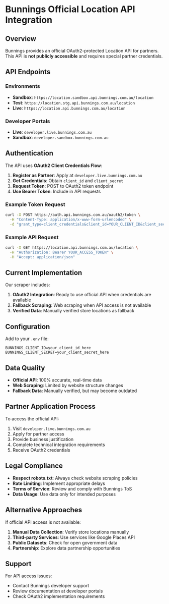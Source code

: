 # Bunnings Official Location API Integration

## Overview

Bunnings provides an official OAuth2-protected Location API for partners. This API is **not publicly accessible** and requires special partner credentials.

## API Endpoints

### Environments
- **Sandbox**: `https://location.sandbox.api.bunnings.com.au/location`
- **Test**: `https://location.stg.api.bunnings.com.au/location`
- **Live**: `https://location.api.bunnings.com.au/location`

### Developer Portals
- **Live**: `developer.live.bunnings.com.au`
- **Sandbox**: `developer.sandbox.bunnings.com.au`

## Authentication

The API uses **OAuth2 Client Credentials Flow**:

1. **Register as Partner**: Apply at `developer.live.bunnings.com.au`
2. **Get Credentials**: Obtain `client_id` and `client_secret`
3. **Request Token**: POST to OAuth2 token endpoint
4. **Use Bearer Token**: Include in API requests

### Example Token Request
```bash
curl -X POST https://auth.api.bunnings.com.au/oauth2/token \
  -H "Content-Type: application/x-www-form-urlencoded" \
  -d "grant_type=client_credentials&client_id=YOUR_CLIENT_ID&client_secret=YOUR_CLIENT_SECRET&scope=location:read"
```

### Example API Request
```bash
curl -X GET https://location.api.bunnings.com.au/location \
  -H "Authorization: Bearer YOUR_ACCESS_TOKEN" \
  -H "Accept: application/json"
```

## Current Implementation

Our scraper includes:

1. **OAuth2 Integration**: Ready to use official API when credentials are available
2. **Fallback Scraping**: Web scraping when API access is not available
3. **Verified Data**: Manually verified store locations as fallback

## Configuration

Add to your `.env` file:
```env
BUNNINGS_CLIENT_ID=your_client_id_here
BUNNINGS_CLIENT_SECRET=your_client_secret_here
```

## Data Quality

- **Official API**: 100% accurate, real-time data
- **Web Scraping**: Limited by website structure changes
- **Fallback Data**: Manually verified, but may become outdated

## Partner Application Process

To access the official API:

1. Visit `developer.live.bunnings.com.au`
2. Apply for partner access
3. Provide business justification
4. Complete technical integration requirements
5. Receive OAuth2 credentials

## Legal Compliance

- **Respect robots.txt**: Always check website scraping policies
- **Rate Limiting**: Implement appropriate delays
- **Terms of Service**: Review and comply with Bunnings ToS
- **Data Usage**: Use data only for intended purposes

## Alternative Approaches

If official API access is not available:

1. **Manual Data Collection**: Verify store locations manually
2. **Third-party Services**: Use services like Google Places API
3. **Public Datasets**: Check for open government data
4. **Partnership**: Explore data partnership opportunities

## Support

For API access issues:
- Contact Bunnings developer support
- Review documentation at developer portals
- Check OAuth2 implementation requirements